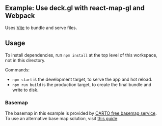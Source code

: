 ## Example: Use deck.gl with react-map-gl and Webpack

Uses [Vite](https://vitejs.dev/) to bundle and serve files.

## Usage

To install dependencies, run `npm install` at the top level of this workspace, not in this directory.

Commands:

* `npm start` is the development target, to serve the app and hot reload.
* `npm run build` is the production target, to create the final bundle and write to disk.

### Basemap

The basemap in this example is provided by [CARTO free basemap service](https://carto.com/basemaps). To use an alternative base map solution, visit [this guide](https://deck.gl/docs/get-started/using-with-map#using-other-basemap-services)
